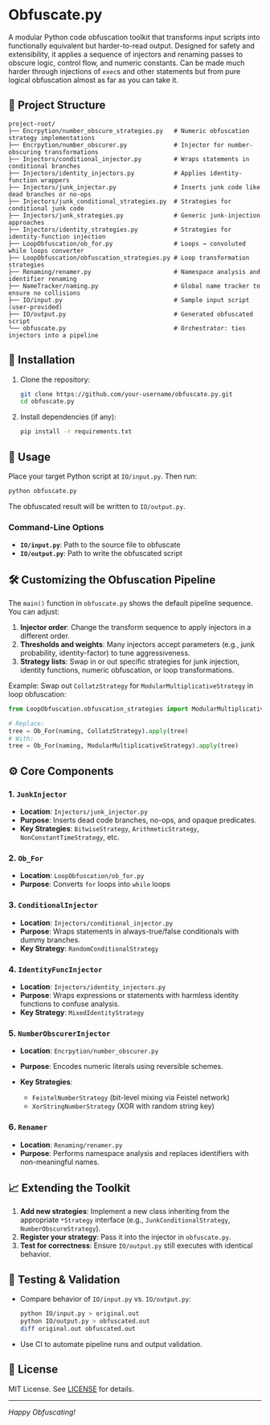 # Obfuscate.py

A modular Python code obfuscation toolkit that transforms input scripts into functionally equivalent but harder-to-read output. Designed for safety and extensibility, it applies a sequence of injectors and renaming passes to obscure logic, control flow, and numeric constants. Can be made much harder through injections of `exec`s and other statements but from pure logical obfuscation almost as far as you can take it.

## 📁 Project Structure

```
project-root/
├── Encrpytion/number_obscure_strategies.py   # Numeric obfuscation strategy implementations
├── Encrpytion/number_obscurer.py             # Injector for number-obscuring transformations
├── Injectors/conditional_injector.py         # Wraps statements in conditional branches
├── Injectors/identity_injectors.py           # Applies identity-function wrappers
├── Injectors/junk_injector.py                # Inserts junk code like dead branches or no-ops
├── Injectors/junk_conditional_strategies.py  # Strategies for conditional junk code
├── Injectors/junk_strategies.py              # Generic junk-injection approaches
├── Injectors/identity_strategies.py          # Strategies for identity-function injection
├── LoopObfuscation/ob_for.py                 # Loops → convoluted while loops converter
├── LoopObfuscation/obfuscation_strategies.py # Loop transformation strategies
├── Renaming/renamer.py                       # Namespace analysis and identifier renaming
├── NameTracker/naming.py                     # Global name tracker to ensure no collisions
├── IO/input.py                               # Sample input script (user-provided)
├── IO/output.py                              # Generated obfuscated script
└── obfuscate.py                              # Orchestrator: ties injectors into a pipeline
```

## 🚀 Installation

1. Clone the repository:

   ```bash
   git clone https://github.com/your-username/obfuscate.py.git
   cd obfuscate.py
   ```
2. Install dependencies (if any):

   ```bash
   pip install -r requirements.txt
   ```

## 🔧 Usage

Place your target Python script at `IO/input.py`. Then run:

```bash
python obfuscate.py
```

The obfuscated result will be written to `IO/output.py`.

### Command-Line Options

* **`IO/input.py`**: Path to the source file to obfuscate
* **`IO/output.py`**: Path to write the obfuscated script

## 🛠 Customizing the Obfuscation Pipeline

The `main()` function in `obfuscate.py` shows the default pipeline sequence. You can adjust:

1. **Injector order**: Change the transform sequence to apply injectors in a different order.
2. **Thresholds and weights**: Many injectors accept parameters (e.g., junk probability, identity-factor) to tune aggressiveness.
3. **Strategy lists**: Swap in or out specific strategies for junk injection, identity functions, numeric obfuscation, or loop transformations.

Example: Swap out `CollatzStrategy` for `ModularMultiplicativeStrategy` in loop obfuscation:

```python
from LoopObfuscation.obfuscation_strategies import ModularMultiplicativeStrategy

# Replace:
tree = Ob_For(naming, CollatzStrategy).apply(tree)
# With:
tree = Ob_For(naming, ModularMultiplicativeStrategy).apply(tree)
```

## ⚙️ Core Components

### 1. `JunkInjector`

* **Location**: `Injectors/junk_injector.py`
* **Purpose**: Inserts dead code branches, no-ops, and opaque predicates.
* **Key Strategies**: `BitwiseStrategy`, `ArithmeticStrategy`, `NonConstantTimeStrategy`, etc.

### 2. `Ob_For`

* **Location**: `LoopObfuscation/ob_for.py`
* **Purpose**: Converts `for` loops into `while` loops
### 3. `ConditionalInjector`

* **Location**: `Injectors/conditional_injector.py`
* **Purpose**: Wraps statements in always-true/false conditionals with dummy branches.
* **Key Strategy**: `RandomConditionalStrategy`

### 4. `IdentityFuncInjector`

* **Location**: `Injectors/identity_injectors.py`
* **Purpose**: Wraps expressions or statements with harmless identity functions to confuse analysis.
* **Key Strategy**: `MixedIdentityStrategy`

### 5. `NumberObscurerInjector`

* **Location**: `Encrpytion/number_obscurer.py`
* **Purpose**: Encodes numeric literals using reversible schemes.
* **Key Strategies**:

  * `FeistelNumberStrategy` (bit-level mixing via Feistel network)
  * `XorStringNumberStrategy` (XOR with random string key)

### 6. `Renamer`

* **Location**: `Renaming/renamer.py`
* **Purpose**: Performs namespace analysis and replaces identifiers with non-meaningful names.

## 📈 Extending the Toolkit

1. **Add new strategies**: Implement a new class inheriting from the appropriate `*Strategy` interface (e.g., `JunkConditionalStrategy`, `NumberObscureStrategy`).
2. **Register your strategy**: Pass it into the injector in `obfuscate.py`.
3. **Test for correctness**: Ensure `IO/output.py` still executes with identical behavior.

## 🧪 Testing & Validation

* Compare behavior of `IO/input.py` vs. `IO/output.py`:

  ```bash
  python IO/input.py > original.out
  python IO/output.py > obfuscated.out
  diff original.out obfuscated.out
  ```
* Use CI to automate pipeline runs and output validation.

## 📄 License

MIT License. See [LICENSE](./LICENSE) for details.

---

*Happy Obfuscating!*
